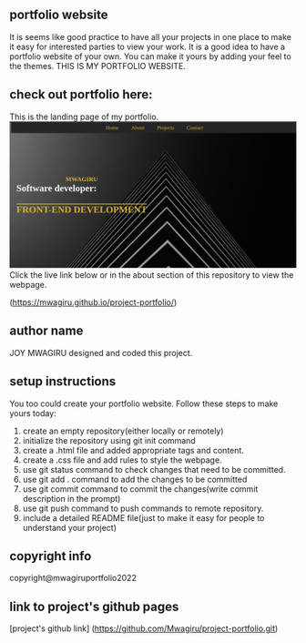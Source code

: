 ## portfolio website
It is seems like good practice to have all your projects in one place to make it easy for interested parties to view your work. It is a good idea to have a portfolio website of your own. You can make it yours by adding your feel to the themes. THIS IS MY PORTFOLIO WEBSITE.
## check out portfolio here:
This is the landing page of my portfolio. 
![Getting Started](./images/Screenshot%20from%202022-04-01%2009-36-09.png)
Click the live link below or in the about section of this repository to view the webpage.

(https://mwagiru.github.io/project-portfolio/)
## author name
JOY MWAGIRU designed and coded this project.
## setup instructions
You too could create your portfolio website. Follow these steps to make yours today:
1. create an empty repository(either locally or remotely)
2. initialize the repository using git init command
3. create a .html file and added appropriate tags and content.
4. create a .css file and add rules to style the webpage.
5. use git status command to check changes that need to be committed.
6. use git add . command to add the changes to be committed
7. use git commit command to commit the changes(write commit description in the prompt)
8. use git push command to push commands to remote repository.
9. include a detailed README file(just to make it easy for people to understand your project)
## copyright info
copyright@mwagiruportfolio2022
## link to project's github pages
[project's github link] (https://github.com/Mwagiru/project-portfolio.git)
